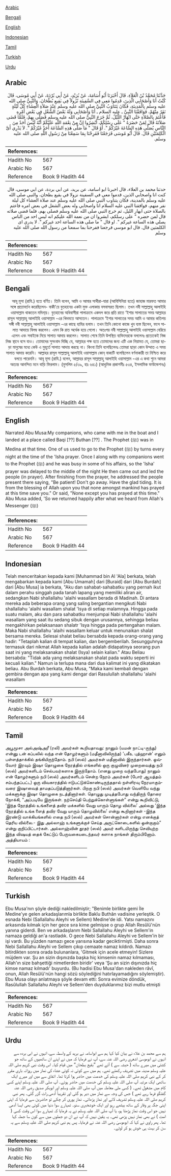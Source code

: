[Arabic](#arabic)

[Bengali](#bengali)

[English](#english)

[Indonesian](#indonesian)

[Tamil](#tamil)

[Turkish](#turkish)

[Urdu](#urdu)

## Arabic


<div dir="rtl" lang="ar" style={{fontSize:'larger',backgroundColor:'#f8f9fa',padding:20}}>
حَدَّثَنَا مُحَمَّدُ بْنُ الْعَلاَءِ، قَالَ أَخْبَرَنَا أَبُو أُسَامَةَ، عَنْ بُرَيْدٍ، عَنْ أَبِي بُرْدَةَ، عَنْ أَبِي مُوسَى، قَالَ كُنْتُ أَنَا وَأَصْحَابِي الَّذِينَ، قَدِمُوا مَعِي فِي السَّفِينَةِ نُزُولاً فِي بَقِيعِ بُطْحَانَ، وَالنَّبِيُّ صلى الله عليه وسلم بِالْمَدِينَةِ، فَكَانَ يَتَنَاوَبُ النَّبِيَّ صلى الله عليه وسلم عِنْدَ صَلاَةِ الْعِشَاءِ كُلَّ لَيْلَةٍ نَفَرٌ مِنْهُمْ، فَوَافَقْنَا النَّبِيَّ ـ عليه السلام ـ أَنَا وَأَصْحَابِي وَلَهُ بَعْضُ الشُّغْلِ فِي بَعْضِ أَمْرِهِ فَأَعْتَمَ بِالصَّلاَةِ حَتَّى ابْهَارَّ اللَّيْلُ، ثُمَّ خَرَجَ النَّبِيُّ صلى الله عليه وسلم فَصَلَّى بِهِمْ، فَلَمَّا قَضَى صَلاَتَهُ قَالَ لِمَنْ حَضَرَهُ ‏"‏ عَلَى رِسْلِكُمْ، أَبْشِرُوا إِنَّ مِنْ نِعْمَةِ اللَّهِ عَلَيْكُمْ أَنَّهُ لَيْسَ أَحَدٌ مِنَ النَّاسِ يُصَلِّي هَذِهِ السَّاعَةَ غَيْرُكُمْ ‏"‏‏.‏ أَوْ قَالَ ‏"‏ مَا صَلَّى هَذِهِ السَّاعَةَ أَحَدٌ غَيْرُكُمْ ‏"‏‏.‏ لاَ يَدْرِي أَىَّ الْكَلِمَتَيْنِ قَالَ‏.‏ قَالَ أَبُو مُوسَى فَرَجَعْنَا فَفَرِحْنَا بِمَا سَمِعْنَا مِنْ رَسُولِ اللَّهِ صلى الله عليه وسلم‏.‏
</div>
<div style={{backgroundColor:'#f8f9fa',padding:20, marginBottom: 10}}><table> <thead> <tr> <th>References:</th> <th></th> </tr> </thead> <tbody><tr><td>Hadith No</td><td>567</td></tr><tr><td>Arabic No</td><td>567</td></tr><tr><td>Reference</td><td>Book 9 Hadith 44</td></tr></tbody></table></div>


<div dir="rtl" lang="ar" style={{fontSize:'larger',backgroundColor:'#f8f9fa',padding:20}}>
حدثنا محمد بن العلاء، قال اخبرنا ابو اسامة، عن بريد، عن ابي بردة، عن ابي موسى، قال كنت انا واصحابي الذين، قدموا معي في السفينة نزولا في بقيع بطحان، والنبي صلى الله عليه وسلم بالمدينة، فكان يتناوب النبي صلى الله عليه وسلم عند صلاة العشاء كل ليلة نفر منهم، فوافقنا النبي عليه السلام انا واصحابي وله بعض الشغل في بعض امره فاعتم بالصلاة حتى ابهار الليل، ثم خرج النبي صلى الله عليه وسلم فصلى بهم، فلما قضى صلاته قال لمن حضره " على رسلكم، ابشروا ان من نعمة الله عليكم انه ليس احد من الناس يصلي هذه الساعة غيركم ". او قال " ما صلى هذه الساعة احد غيركم ". لا يدري اى الكلمتين قال. قال ابو موسى فرجعنا ففرحنا بما سمعنا من رسول الله صلى الله عليه وسلم
</div>
<div style={{backgroundColor:'#f8f9fa',padding:20, marginBottom: 10}}><table> <thead> <tr> <th>References:</th> <th></th> </tr> </thead> <tbody><tr><td>Hadith No</td><td>567</td></tr><tr><td>Arabic No</td><td>567</td></tr><tr><td>Reference</td><td>Book 9 Hadith 44</td></tr></tbody></table></div>

## Bengali


<div dir="rtl" lang="bn" style={{fontSize:'larger',backgroundColor:'#f8f9fa',padding:20}}>
আবূ মূসা (রাযি.) হতে বর্ণিত। তিনি বলেন, আমি ও আমার সাথীরা-যারা (আবিসিনিয়া হতে) জাহাজ মারফত আমার সঙ্গে প্রত্যাবর্তন করেছিলেন- বাকী‘য়ে বুতহানের একটা মুক্ত এলাকায় বসবাসরত ছিলাম। তখন নবী সাল্লাল্লাহু আলাইহি ওয়াসাল্লাম থাকতেন মদিনা্য়। বুতহানের অধিবাসীরা পালাক্রমে একদল করে প্রতি রাতে ‘ইশার সালাতের সময় আল্লাহর রাসূল সাল্লাল্লাহু আলাইহি ওয়াসাল্লাম -এর খিদমতে আসতেন। পালাক্রমে ‘ইশার সালাতের সময় আমি ও আমার কতিপয় সঙ্গী নবী সাল্লাল্লাহু আলাইহি ওয়াসাল্লাম -এর কাছে হাযির হলাম। তখন তিনি কোনো কাজে খুব ব্যস্ত ছিলেন, ফলে সালাত আদায়ে বিলম্ব করলেন। এমন কি রাত অর্ধেক হয়ে গেলো। অতঃপর নবী সাল্লাল্লাহু আলাইহি ওয়াসাল্লাম বেরিয়ে এলেন এবং সবাইকে নিয়ে সালাত আদায় করলেন। সালাত শেষে তিনি উপস্থিত ব্যক্তিদেরকে বললেনঃ প্রত্যেকেই নিজ নিজ স্থানে বসে যাও। তোমাদের সুসংবাদ দিচ্ছি যে, আল্লাহর পক্ষ হতে তোমাদের জন্য এটি এক নিয়ামত যে, তোমরা ছাড়া মানুষের মধ্যে কেউ এ মুহূর্তে সালাত আদায় করছে না। কিংবা তিনি বলেছিলেনঃ তোমরা ছাড়া কোন উম্মাত এ সময় সালাত আদায় করেনি। আল্লাহর রাসূল সাল্লাল্লাহু আলাইহি ওয়াসাল্লাম কোন্ বাক্যটি বলেছিলেন বর্ণনাকারী তা নিশ্চিত করে বলতে পারেননি। আবূ মূসা (রাযি.) বলেন, আল্লাহর রাসূল সাল্লাল্লাহু আলাইহি ওয়াসাল্লাম -এর এ কথা শুনে আমরা অত্যন্ত আনন্দিত মনে বাড়ি ফিরলাম। (মুসলিম ৫/৩৯, হাঃ ৬৪১) (আধুনিক প্রকাশনীঃ ৫৩৪, ইসলামিক ফাউন্ডেশনঃ)
</div>
<div style={{backgroundColor:'#f8f9fa',padding:20, marginBottom: 10}}><table> <thead> <tr> <th>References:</th> <th></th> </tr> </thead> <tbody><tr><td>Hadith No</td><td>567</td></tr><tr><td>Arabic No</td><td>567</td></tr><tr><td>Reference</td><td>Book 9 Hadith 44</td></tr></tbody></table></div>

## English


<div dir="ltr" lang="en" style={{fontSize:'larger',backgroundColor:'#f8f9fa',padding:20}}>
Narrated Abu Musa:My companions, who came with me in the boat and I landed at a place called Baqi [??] Buthan [??] . The Prophet (ﷺ) was in Medina at that time. One of us used to go to the Prophet (ﷺ) by turns every night at the time of the 'Isha prayer. Once I along with my companions went to the Prophet (ﷺ) and he was busy in some of his affairs, so the 'Isha' prayer was delayed to the middle of the night He then came out and led the people (in prayer). After finishing from the prayer, he addressed the people present there saying, "Be patient! Don't go away. Have the glad tiding. It is from the blessing of Allah upon you that none amongst mankind has prayed at this time save you." Or said, "None except you has prayed at this time." Abu Musa added, 'So we returned happily after what we heard from Allah's Messenger (ﷺ)
</div>
<div style={{backgroundColor:'#f8f9fa',padding:20, marginBottom: 10}}><table> <thead> <tr> <th>References:</th> <th></th> </tr> </thead> <tbody><tr><td>Hadith No</td><td>567</td></tr><tr><td>Arabic No</td><td>567</td></tr><tr><td>Reference</td><td>Book 9 Hadith 44</td></tr></tbody></table></div>

## Indonesian


<div dir="ltr" lang="id" style={{fontSize:'larger',backgroundColor:'#f8f9fa',padding:20}}>
Telah menceritakan kepada kami [Muhammad bin Al 'Ala] berkata, telah mengabarkan kepada kami [Abu Umamah] dari [Buraid] dari [Abu Burdah] dari [Abu Musa] ia berkata, "Aku dan sahabat-sahabatku yang pernah ikut dalam perahu singgah pada tanah lapang yang memiliki aliran air, sedangkan Nabi shallallahu 'alaihi wasallam berada di Madinah. Di antara mereka ada beberapa orang yang saling bergantian mengikuti Nabi shallallahu 'alaihi wasallam shalat 'Isya di setiap malamnya. Hingga pada suatu malam, aku dan para sahabatku menjumpai Nabi shallallahu 'alaihi wasallam yang saat itu sedang sibuk dengan urusannya, sehingga beliau mengakhirkan pelaksanaan shalatr 'Isya hingga pada pertengahan malam. Maka Nabi shallallahu 'alaihi wasallam keluar untuk menunaikan shalat bersama mereka. Selesai shalat beliau bersabda kepada orang-orang yang hadir: "Tetaplah kalian di tempat kalian, dan bergemberilah. Sesungguhnya termasuk dari nikmat Allah kepada kalian adalah didapatinya seorang pun saat ini yang melaksanakan shalat (Isya) selain kalian." Atau Beliau bersabda: "Tidak ada yang melaksanakan shalat pada waktu seperti ini kecuali kalian." Namun ia terlupa mana dari dua kalimat ini yang dikatakan beliau. Abu Burdah berkata, Abu Musa, "Maka kami kembali dengan gembira dengan apa yang kami dengar dari Rasulullah shallallahu 'alaihi wasallam
</div>
<div style={{backgroundColor:'#f8f9fa',padding:20, marginBottom: 10}}><table> <thead> <tr> <th>References:</th> <th></th> </tr> </thead> <tbody><tr><td>Hadith No</td><td>567</td></tr><tr><td>Arabic No</td><td>567</td></tr><tr><td>Reference</td><td>Book 9 Hadith 44</td></tr></tbody></table></div>

## Tamil


<div dir="ltr" lang="ta" style={{fontSize:'larger',backgroundColor:'#f8f9fa',padding:20}}>
அபூமூசா அல்அஷ்அரீ (ரலி) அவர்கள் கூறியதாவது: நானும் (யமன் நாட்டி-ருந்து) என்னு டன் கப்பலில் வந்த என் தோழர்களும் (மதீனாவிலிருந்த) ‘பகீஉ புத்ஹான்’ எனும் பள்ளத்தாக்கில் தங்கியிருந்தோம். நபி (ஸல்) அவர்கள் மதீனாவில் இருந்தார்கள். ஒவ்வோர் இரவும் இஷா தொழுகை நேரத்தில் எங்களில் ஒரு குழுவினர் முறைவைத்து நபி (ஸல்) அவர்களிடம் செல்பவர்களாக இருந்தோம். (எனது முறை வந்தபோது) நானும் என் தோழர்களும் நபி (ஸல்) அவர்களிடம் சென்ற நேரம் அவர்கள் (போர் ஆயத்தம் சம்பந்தப்பட்ட) ஒரு விவகாரத்தில் ஈடுபட்டுக்கொண்டிருந்ததால் நள்ளிரவு நேரமாகும்வரை இஷாவைத் தாமதப்படுத்தினார்கள். பிறகு நபி (ஸல்) அவர்கள் வெளியே வந்து மக்களுக்கு இஷா தொழுகை நடத்தினார்கள். தொழுது முடித்தபோது வந்திருந் தோரை நோக்கி, “அப்படியே இருங்கள். நற்செய்தி பெற்றுக்கொள்ளுங்கள்” என்று கூறிவிட்டு, ‘இந்த நேரத்தில் உங்களைத் தவிர மக்களில் வேறு யாரும் தொழ வில்லை’ அல்லது ‘இந்த நேரத்தில் உங்க ளைத் தவிர வேறு யாரும் தொழவில்லை’ என்று கூறினார்கள் -இந்த இரண்டு வாக்கியங்களில் எதை நபி (ஸல்) அவர்கள் சொன்னார்கள் என்று எனக்குத் தெரிய வில்லை.- இது அல்லாஹ் உங்களுக்குச் செய்த அருட்கொடைகளில் ஒன்றாகும்” என்று குறிப்பிட்டார்கள். அல்லாஹ்வின் தூதர் (ஸல்) அவர் களிடமிருந்து செவியுற்ற இந்த விஷயத் தைக் கேட்டுப் பேருவகையடைந்தவர் களாக நாங்கள் திரும்பினோம். அத்தியாயம் :
</div>
<div style={{backgroundColor:'#f8f9fa',padding:20, marginBottom: 10}}><table> <thead> <tr> <th>References:</th> <th></th> </tr> </thead> <tbody><tr><td>Hadith No</td><td>567</td></tr><tr><td>Arabic No</td><td>567</td></tr><tr><td>Reference</td><td>Book 9 Hadith 44</td></tr></tbody></table></div>

## Turkish


<div dir="ltr" lang="tr" style={{fontSize:'larger',backgroundColor:'#f8f9fa',padding:20}}>
Ebu Musa'nın şöyle dediği nakledilmiştir; "Benimle birlikte gemi İle Medine'ye gelen arkadaşlarımla birlikte Bakîu Buthân vadisine yerleştik. O esnada Nebi (Sallallahu Aleyhi ve Sellem) Medine'de idi. Yatsı namazını arkasında kılmak için her gece sıra kime gelmişse o grup Allah Resûlü'nün yanına giderdi. Ben ve arkadaşlarım Nebi Sallallahu Aleyhi ve Sellem'in namaza geldiği an'a rastladık. O gece Nebi Sallallahu Aleyhi ve Sellem'in bir işi vardı. Bu yüzden namazı gece yarısına kadar geciktirmişti. Daha sonra Nebi Sallallahu Aleyhi ve Sellem çıkıp cemaate namaz kıldırdı. Namazı bitirdikten sonra orada bulunanlara, 'Gitmek için acele etmeyin! Sizlere müjdem var. Şu an sizin dışınızda başka hiç kimsenin namaz kılmaması, Allah'ın size bahşettiği nimetlerden biridir' veya 'Şu an sizin dışınızda hiç kimse namaz kılmadı' buyurdu. (Bu hadisi Ebu Musa'dan nakleden râvî, onun, Allah Resûlü'nün hangi sözü söylediğini hatırlayamadığını söylemiştir). Ebu Musa olayı anlatmaya şöyle devam etti: Sonra evimize döndük, Rasûlullah Sallallahu Aleyhi ve Sellem'den duyduklarımız bizi mutlu etmişti
</div>
<div style={{backgroundColor:'#f8f9fa',padding:20, marginBottom: 10}}><table> <thead> <tr> <th>References:</th> <th></th> </tr> </thead> <tbody><tr><td>Hadith No</td><td>567</td></tr><tr><td>Arabic No</td><td>567</td></tr><tr><td>Reference</td><td>Book 9 Hadith 44</td></tr></tbody></table></div>

## Urdu


<div dir="rtl" lang="ur" style={{fontSize:'larger',backgroundColor:'#f8f9fa',padding:20}}>
ہم سے محمد بن علاء نے بیان کیا کہا ہم سے ابواسامہ نے برید کے واسطہ سے، انہوں نے ابی بردہ سے انہوں نے ابوموسیٰ اشعری رضی اللہ عنہ سے، آپ نے فرمایا کہ میں نے اپنے ان ساتھیوں کے ساتھ جو کشتی میں میرے ساتھ ( حبشہ سے ) آئے تھے ”بقیع بطحان“ میں قیام کیا۔ اس وقت نبی کریم صلی اللہ علیہ وسلم مدینہ میں تشریف رکھتے تھے۔ ہم میں سے کوئی نہ کوئی عشاء کی نماز میں روزانہ باری مقرر کر کے نبی کریم صلی اللہ علیہ وسلم کی خدمت میں حاضر ہوا کرتا تھا۔ اتفاق سے میں اور میرے ایک ساتھی ایک مرتبہ آپ صلی اللہ علیہ وسلم کی خدمت میں حاضر ہوئے۔ آپ صلی اللہ علیہ وسلم اپنے کسی کام میں مشغول تھے۔ ( کسی ملی معاملہ میں آپ صلی اللہ علیہ وسلم اور ابوبکر صدیق رضی اللہ عنہ گفتگو فرما رہے تھے ) جس کی وجہ سے نماز میں دیر ہو گئی اور تقریباً آدھی رات گزر گئی۔ پھر نبی کریم صلی اللہ علیہ وسلم تشریف لائے اور نماز پڑھائی۔ نماز پوری کر چکے تو حاضرین سے فرمایا کہ اپنی اپنی جگہ پر وقار کے ساتھ بیٹھے رہو اور ایک خوشخبری سنو۔ تمہارے سوا دنیا میں کوئی بھی ایسا آدمی نہیں جو اس وقت نماز پڑھتا ہو، یا آپ صلی اللہ علیہ وسلم نے یہ فرمایا کہ تمہارے سوا اس وقت کسی ( امت ) نے بھی نماز نہیں پڑھی تھی۔ یہ یقین نہیں کہ آپ نے ان دو جملوں میں سے کون سا جملہ کہا تھا۔ پھر راوی نے کہا کہ ابوموسیٰ رضی اللہ عنہ نے فرمایا۔ پس ہم نبی کریم صلی اللہ علیہ وسلم سے یہ سن کر بہت ہی خوش ہو کر لوٹے۔
</div>
<div style={{backgroundColor:'#f8f9fa',padding:20, marginBottom: 10}}><table> <thead> <tr> <th>References:</th> <th></th> </tr> </thead> <tbody><tr><td>Hadith No</td><td>567</td></tr><tr><td>Arabic No</td><td>567</td></tr><tr><td>Reference</td><td>Book 9 Hadith 44</td></tr></tbody></table></div>